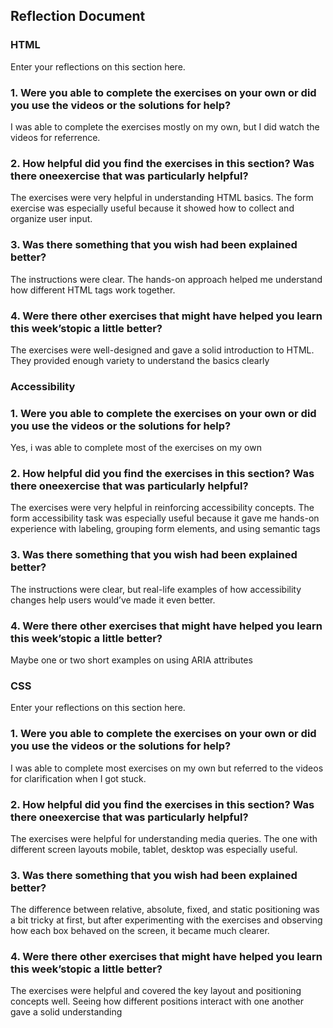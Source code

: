 ## Reflection Document

### HTML

Enter your reflections on this section here.

### 1. Were you able to complete the exercises on your own or did you use the videos or the solutions for help?

I was able to complete the exercises mostly on my own, but I did watch the videos for referrence.

### 2. How helpful did you find the exercises in this section? Was there oneexercise that was particularly helpful?

The exercises were very helpful in understanding HTML basics. The form exercise was especially useful because it showed how to collect and organize user input.

### 3. Was there something that you wish had been explained better?

The instructions were clear. The hands-on approach helped me understand how different HTML tags work together.

### 4. Were there other exercises that might have helped you learn this week’stopic a little better?

The exercises were well-designed and gave a solid introduction to HTML. They provided enough variety to understand the basics clearly

### Accessibility

### 1. Were you able to complete the exercises on your own or did you use the videos or the solutions for help?

Yes, i was able to complete most of the exercises on my own

### 2. How helpful did you find the exercises in this section? Was there oneexercise that was particularly helpful?

The exercises were very helpful in reinforcing accessibility concepts. The form accessibility task was especially useful because it gave me hands-on experience with labeling, grouping form elements, and using semantic tags

### 3. Was there something that you wish had been explained better?

The instructions were clear, but real-life examples of how accessibility changes help users would’ve made it even better.

### 4. Were there other exercises that might have helped you learn this week’stopic a little better?

Maybe one or two short examples on using ARIA attributes

### CSS

Enter your reflections on this section here.

### 1. Were you able to complete the exercises on your own or did you use the videos or the solutions for help?

I was able to complete most exercises on my own but referred to the videos for clarification when I got stuck.

### 2. How helpful did you find the exercises in this section? Was there oneexercise that was particularly helpful?

The exercises were helpful for understanding media queries. The one with different screen layouts mobile, tablet, desktop was especially useful.

### 3. Was there something that you wish had been explained better?

The difference between relative, absolute, fixed, and static positioning was a bit tricky at first, but after experimenting with the exercises and observing how each box behaved on the screen, it became much clearer.

### 4. Were there other exercises that might have helped you learn this week’stopic a little better?

The exercises were helpful and covered the key layout and positioning concepts well. Seeing how different positions interact with one another gave a solid understanding
